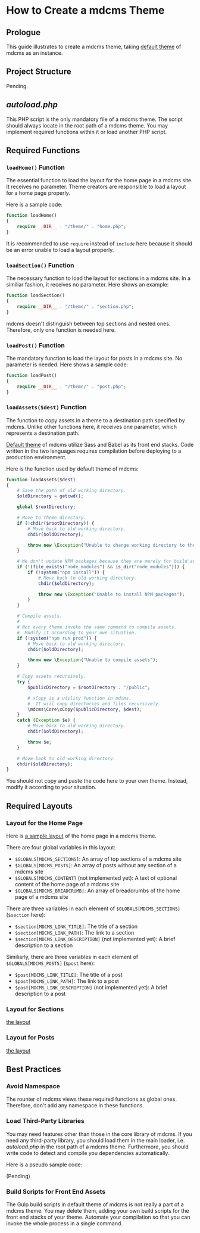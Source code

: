 # How to Create a mdcms Theme

## Prologue

This guide illustrates to create a mdcms theme, taking [default theme](https://github.com/cwchentw/mdcms/tree/master/themes/default) of mdcms as an instance.

## Project Structure

Pending.

## *autoload.php*

This PHP script is the only mandatory file of a mdcms theme. The script should always locate in the root path of a mdcms theme. You may implement required functions within it or load another PHP script.

## Required Functions

### `loadHome()` Function

The essential function to load the layout for the home page in a mdcms site. It receives no parameter. Theme creators are responsible to load a layout for a home page properly.

Here is a sample code:

```php
function loadHome()
{
    require __DIR__ . "/theme/" . "home.php";
}
```

It is recommended to use `require` instead of `include` here because it should be an error unable to load a layout properly.

### `loadSection()` Function

The necessary function to load the layout for sections in a mdcms site. In a similiar fashion, it receives no parameter. Here shows an example:

```php
function loadSection()
{
    require __DIR__ . "/theme/" . "section.php";
}
```

mdcms doesn't distinguish between top sections and nested ones. Therefore, only one function is needed here.

### `loadPost()` Function

The mandatory function to load the layout for posts in a mdcms site. No parameter is needed. Here shows a sample code:

```php
function loadPost()
{
    require __DIR__ . "/theme/" . "post.php";
}
```

### `loadAssets($dest)` Function

The function to copy assets in a theme to a destination path specified by mdcms. Unlike other functions here, it receives one parameter, which represents a destination path.

[Default theme](https://github.com/cwchentw/mdcms/tree/master/themes/default) of mdcms utilize Sass and Babel as its front end stacks. Code written in the two languages requires compilation before deploying to a production environment.

Here is the function used by default theme of mdcms:

```php
function loadAssets($dest)
{
    # Save the path of old working directory.
    $oldDirectory = getcwd();

    global $rootDirectory;

    # Move to theme directory.
    if (!chdir($rootDirectory)) {
        # Move back to old working directory.
        chdir($oldDirectory);

        throw new \Exception("Unable to change working directory to theme directory");
    }

    # We don't update NPM packages because they are merely for build automation.
    if (!(file_exists("node_modules") && is_dir("node_modules"))) {
        if (!system("npm install")) {
            # Move back to old working directory.
            chdir($oldDirectory);

            throw new \Exception("Unable to install NPM packages");
        }
    }

    # Compile assets.
    #
    # Not every theme invoke the same command to compile assets.
    #  Modify it according to your own situation.
    if (!system("npm run prod")) {
        # Move back to old working directory.
        chdir($oldDirectory);

        throw new \Exception("Unable to compile assets");
    }

    # Copy assets recursively.
    try {
        $publicDirectory = $rootDirectory . "/public";

        # xCopy is a utility function in mdcms.
        #  It will copy directories and files recursively.
        \mdcms\Core\xCopy($publicDirectory, $dest);
    }
    catch (Exception $e) {
        # Move back to old working directory.
        chdir($oldDirectory);

        throw $e;
    }

    # Move back to old working directory.
    chdir($oldDirectory);
}
```

You should not copy and paste the code here to your own theme. Instead, modify it according to your situation.

## Required Layouts

### Layout for the Home Page

Here is [a sample layout](https://github.com/cwchentw/mdcms/blob/master/themes/default/theme/home.php) of the home page in a mdcms theme.

There are four global variables in this layout:

* `$GLOBALS[MDCMS_SECTIONS]`: An array of top sections of a mdcms site
* `$GLOBALS[MDCMS_POSTS]`: An array of posts without any section of a mdcms site
* `$GLOBALS[MDCMS_CONTENT]` (not implemented yet): A text of optional content of the home page of a mdcms site
* `$GLOBALS[MDCMS_BREADCRUMB]`: An array of breadcrumbs of the home page of a mdcms site

There are three variables in each element of `$GLOBALS[MDCMS_SECTIONS]` (`$section` here):

* `$section[MDCMS_LINK_TITLE]`: The title of a section
* `$section[MDCMS_LINK_PATH]`: The link to a section
* `$section[MDCMS_LINK_DESCRIPTION]` (not implemented yet): A brief description to a section

Similiarly, there are three variables in each element of `$GLOBALS[MDCMS_POSTS]` (`$post` here):

* `$post[MDCMS_LINK_TITLE]`: The title of a post
* `$post[MDCMS_LINK_PATH]`: The link to a post
* `$post[MDCMS_LINK_DESCRIPTION]` (not implemented yet): A brief description to a post

### Layout for Sections

[the layout](https://github.com/cwchentw/mdcms/blob/master/themes/default/theme/section.php)

### Layout for Posts

[the layout](https://github.com/cwchentw/mdcms/blob/master/themes/default/theme/post.php)

## Best Practices

### Avoid Namespace

The rounter of mdcms views these required functions as global ones. Therefore, don't add any namespace in these functions.

### Load Third-Party Libraries

You may need features other than those in the core library of mdcms. If you need any third-party library, you should load them in the main loader, i.e. *autoload.php* in the root path of a mdcms theme. Furthermore, you should write code to detect and compile you dependencies automatically.

Here is a pseudo sample code:

(Pending)

### Build Scripts for Front End Assets

The Gulp build scripts in default theme of mdcms is not really a part of a mdcms theme. You may delete them, adding your own build scripts for the front end stacks of your theme. Automate your compilation so that you can invoke the whole process in a single command.
